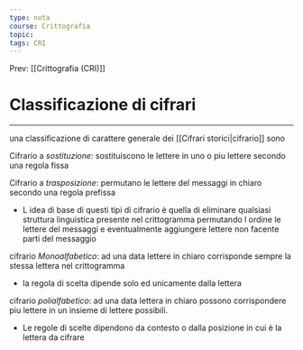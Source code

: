 ```yaml
---
type: nota
course: Crittografia
topic: 
tags: CRI
---
```


Prev: [[Crittografia (CRI)]]

# Classificazione di cifrari
---
una classificazione di carattere generale dei [[Cifrari storici|cifrario]] sono 

Cifrario a  _sostituzione_: sostituiscono le lettere in uno o piu lettere secondo una regola fissa

Cifrario a  _trasposizione_: permutano le lettere del messaggi in chiaro secondo una regola prefissa
- L idea di base di questi tipi di cifrario è quella di eliminare qualsiasi struttura linguistica presente nel crittogramma permutando l ordine le lettere del messaggi e eventualmente aggiungere lettere non facente parti del messaggio 


cifrario _Monoalfabetico_: ad una data lettere in chiaro corrisponde sempre la stessa lettera nel crittogramma
- la regola di scelta dipende solo ed unicamente dalla lettera 

cifrario _polialfabetico_: ad una data lettera in chiaro possono corrispondere piu lettere in un insieme di lettere possibili. 
- Le regole di scelte dipendono da contesto o dalla posizione in cui è la lettera da cifrare